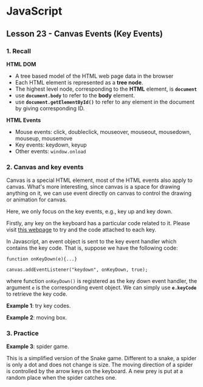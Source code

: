 # JavaScript

## Lesson 23 - Canvas Events (Key Events)

### 1. Recall

__HTML DOM__

* A tree based model of the HTML web page data in the browser
* Each HTML element is represented as a __tree node__. 
* The highest level node, corresponding to the __HTML__ element, is __`document`__
* use __`document.body`__ to refer to the __body__ element.
* use __`document.getElementById()`__ to refer to any element in the document by giving corresponding ID.

__HTML Events__

* Mouse events: click, doubleclick, mouseover, mouseout, mousedown, mouseup, mousemove
* Key events: keydown, keyup
* Other events: `window.onload`


### 2. Canvas and key events

Canvas is a special HTML element, most of the HTML events also apply to canvas. What's more interesting, since canvas is a space for drawing anything on it, we can use event directly on canvas to control the drawing or animation for canvas.

Here, we only focus on the key events, e.g., key up and key down. 

Firstly, any key on the keyboard has a particular code related to it. Please visit [this webpage](https://www.toptal.com/developers/keycode) to try and the code attached to each key.

In Javascript, an event object is sent to the key event handler which contains the key code. That is, suppose we have the following code:

```
function onKeyDown(e){...}

canvas.addEventListener("keydown", onKeyDown, true);
```   

where function `onKeyDown()` is registered as the key down event handler, the argument `e` is the corresponding event object. We can simply use __`e.keyCode`__ to retrieve the key code. 

__Example 1__: try key codes.

__Example 2__: moving box.


### 3. Practice

__Example 3__: spider game.

This is a simplified version of the Snake game. Different to a snake, a spider is only a dot and does not change is size. The moving direction of a spider is controlled by the arrow keys on the keyboard. A new prey is put at a random place when the spider catches one.
